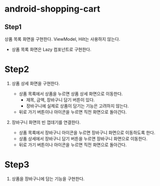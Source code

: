 # android-shopping-cart

## Step1
상품 목록 화면을 구현한다. ViewModel, Hilt는 사용하지 않는다.

- 상품 목록 화면은 Lazy 컴포넌트로 구현한다.

# Step2
1. 상품 상세 화면을 구현한다.
   - 상품 목록에서 상품을 누르면 상품 상세 화면으로 이동한다.
     - 제목, 금액, 장바구니 담기 버튼이 있다.
     - 장바구니에 실제로 상품이 담기는 기능은 고려하지 않는다.
   - 뒤로 가기 버튼이나 아이콘을 누르면 직전 화면으로 돌아간다.

2. 장바구니 화면의 빈 껍데기를 연결한다.
   - 상품 목록에서 장바구니 아이콘을 누르면 장바구니 화면으로 이동하도록 한다.
   - 상품 상세에서 장바구니 담기 버튼을 누르면 장바구니 화면으로 이동한다.
   - 뒤로 가기 버튼이나 아이콘을 누르면 직전 화면으로 돌아간다.

# Step3
1. 상품을 장바구니에 담는 기능을 구현한다.